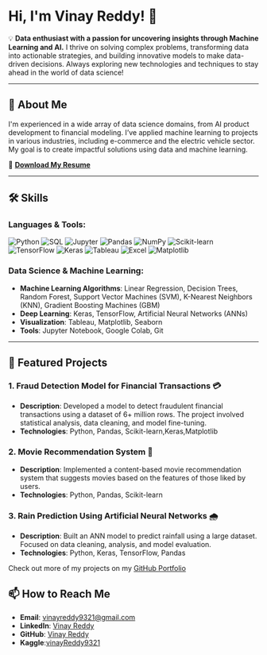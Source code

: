 # Hi, I'm Vinay Reddy! 👋

💡 **Data enthusiast with a passion for uncovering insights through Machine Learning and AI.** I thrive on solving complex problems, transforming data into actionable strategies, and building innovative models to make data-driven decisions. Always exploring new technologies and techniques to stay ahead in the world of data science!

---

## 🚀 About Me

I'm experienced in a wide array of data science domains, from AI product development to financial modeling. I’ve applied machine learning to projects in various industries, including e-commerce and the electric vehicle sector. My goal is to create impactful solutions using data and machine learning.

🔗 **[Download My Resume](your-resume-link-here)**

---

## 🛠️ Skills

### Languages & Tools:
<p align="left">
  <img src="https://img.shields.io/badge/Python-3776AB?style=for-the-badge&logo=python&logoColor=white" alt="Python"/>
  <img src="https://img.shields.io/badge/SQL-4479A1?style=for-the-badge&logo=postgresql&logoColor=white" alt="SQL"/>
  <img src="https://img.shields.io/badge/Jupyter-F37626?style=for-the-badge&logo=jupyter&logoColor=white" alt="Jupyter"/>
  <img src="https://img.shields.io/badge/Pandas-150458?style=for-the-badge&logo=pandas&logoColor=white" alt="Pandas"/>
  <img src="https://img.shields.io/badge/NumPy-013243?style=for-the-badge&logo=numpy&logoColor=white" alt="NumPy"/>
  <img src="https://img.shields.io/badge/Scikit--learn-F7931E?style=for-the-badge&logo=scikit-learn&logoColor=white" alt="Scikit-learn"/>
  <img src="https://img.shields.io/badge/TensorFlow-FF6F00?style=for-the-badge&logo=tensorflow&logoColor=white" alt="TensorFlow"/>
  <img src="https://img.shields.io/badge/Keras-D00000?style=for-the-badge&logo=keras&logoColor=white" alt="Keras"/>
  <img src="https://img.shields.io/badge/Tableau-E97627?style=for-the-badge&logo=tableau&logoColor=white" alt="Tableau"/>
  <img src="https://img.shields.io/badge/Excel-217346?style=for-the-badge&logo=microsoft-excel&logoColor=white" alt="Excel"/>
  <img src="https://img.shields.io/badge/Matplotlib-000000?style=for-the-badge&logo=matplotlib&logoColor=white" alt="Matplotlib"/>
</p>

### Data Science & Machine Learning:
- **Machine Learning Algorithms**: Linear Regression, Decision Trees, Random Forest, Support Vector Machines (SVM), K-Nearest Neighbors (KNN), Gradient Boosting Machines (GBM)
- **Deep Learning**: Keras, TensorFlow, Artificial Neural Networks (ANNs)
- **Visualization**: Tableau, Matplotlib, Seaborn
- **Tools**: Jupyter Notebook, Google Colab, Git

---

## 🌟 Featured Projects

### 1. Fraud Detection Model for Financial Transactions 💳
- **Description**: Developed a model to detect fraudulent financial transactions using a dataset of 6+ million rows. The project involved statistical analysis, data cleaning, and model fine-tuning.
- **Technologies**: Python, Pandas, Scikit-learn,Keras,Matplotlib

### 2. Movie Recommendation System 🎥
- **Description**: Implemented a content-based movie recommendation system that suggests movies based on the features of those liked by users.
- **Technologies**: Python, Pandas, Scikit-learn

### 3. Rain Prediction Using Artificial Neural Networks 🌧️
- **Description**: Built an ANN model to predict rainfall using a large dataset. Focused on data cleaning, analysis, and model evaluation.
- **Technologies**: Python, Keras, TensorFlow, Pandas

Check out more of my projects on my [GitHub Portfolio](https://github.com/your-github-username)


## 📫 How to Reach Me

- **Email**: [vinayreddy9321@gmail.com](mailto:vinayreddy9321@gmail.com)
- **LinkedIn**: [Vinay Reddy](https://www.linkedin.com/in/vinay-reddy-4aab53220/)
- **GitHub**: [Vinay Reddy](https://github.com/vinayreddy-01)
- **Kaggle**:[vinayReddy9321](https://www.kaggle.com/vinayreddy9321)



